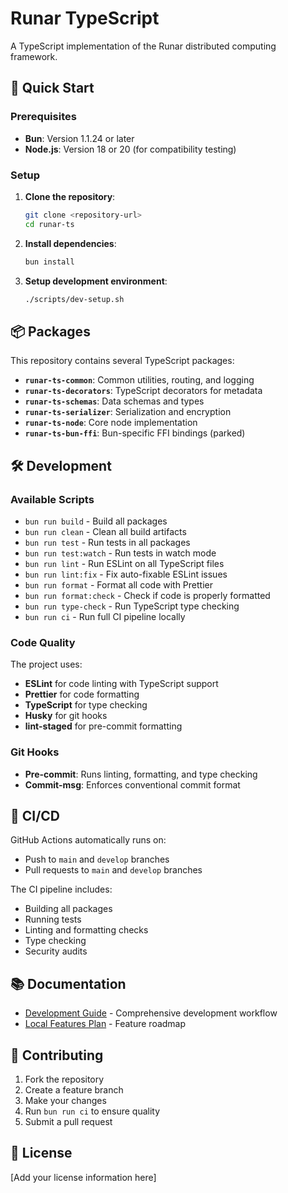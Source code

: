 # Runar TypeScript

A TypeScript implementation of the Runar distributed computing framework.

## 🚀 Quick Start

### Prerequisites

- **Bun**: Version 1.1.24 or later
- **Node.js**: Version 18 or 20 (for compatibility testing)

### Setup

1. **Clone the repository**:

   ```bash
   git clone <repository-url>
   cd runar-ts
   ```

2. **Install dependencies**:

   ```bash
   bun install
   ```

3. **Setup development environment**:
   ```bash
   ./scripts/dev-setup.sh
   ```

## 📦 Packages

This repository contains several TypeScript packages:

- **`runar-ts-common`**: Common utilities, routing, and logging
- **`runar-ts-decorators`**: TypeScript decorators for metadata
- **`runar-ts-schemas`**: Data schemas and types
- **`runar-ts-serializer`**: Serialization and encryption
- **`runar-ts-node`**: Core node implementation
- **`runar-ts-bun-ffi`**: Bun-specific FFI bindings (parked)

## 🛠️ Development

### Available Scripts

- `bun run build` - Build all packages
- `bun run clean` - Clean all build artifacts
- `bun run test` - Run tests in all packages
- `bun run test:watch` - Run tests in watch mode
- `bun run lint` - Run ESLint on all TypeScript files
- `bun run lint:fix` - Fix auto-fixable ESLint issues
- `bun run format` - Format all code with Prettier
- `bun run format:check` - Check if code is properly formatted
- `bun run type-check` - Run TypeScript type checking
- `bun run ci` - Run full CI pipeline locally

### Code Quality

The project uses:

- **ESLint** for code linting with TypeScript support
- **Prettier** for code formatting
- **TypeScript** for type checking
- **Husky** for git hooks
- **lint-staged** for pre-commit formatting

### Git Hooks

- **Pre-commit**: Runs linting, formatting, and type checking
- **Commit-msg**: Enforces conventional commit format

## 🔄 CI/CD

GitHub Actions automatically runs on:

- Push to `main` and `develop` branches
- Pull requests to `main` and `develop` branches

The CI pipeline includes:

- Building all packages
- Running tests
- Linting and formatting checks
- Type checking
- Security audits

## 📚 Documentation

- [Development Guide](DEVELOPMENT.md) - Comprehensive development workflow
- [Local Features Plan](LOCAL_FEATURES_PLAN.md) - Feature roadmap

## 🤝 Contributing

1. Fork the repository
2. Create a feature branch
3. Make your changes
4. Run `bun run ci` to ensure quality
5. Submit a pull request

## 📄 License

[Add your license information here]
